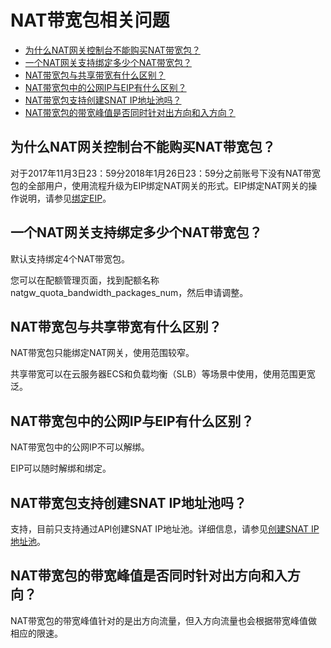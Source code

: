 # NAT带宽包相关问题

-   [为什么NAT网关控制台不能购买NAT带宽包？](#section_bfi_b1c_dzq)
-   [一个NAT网关支持绑定多少个NAT带宽包？](#section_zye_aty_rlc)
-   [NAT带宽包与共享带宽有什么区别？](#section_r8u_xbe_6og)
-   [NAT带宽包中的公网IP与EIP有什么区别？](#section_ht8_tnb_0nf)
-   [NAT带宽包支持创建SNAT IP地址池吗？](#section_0z3_fez_245)
-   [NAT带宽包的带宽峰值是否同时针对出方向和入方向？](#section_w6i_gu2_747)

## 为什么NAT网关控制台不能购买NAT带宽包？

对于2017年11月3日23：59分2018年1月26日23：59分之前账号下没有NAT带宽包的全部用户，使用流程升级为EIP绑定NAT网关的形式。EIP绑定NAT网关的操作说明，请参见[绑定EIP]()。

## 一个NAT网关支持绑定多少个NAT带宽包？

默认支持绑定4个NAT带宽包。

您可以在配额管理页面，找到配额名称natgw\_quota\_bandwidth\_packages\_num，然后申请调整。

## NAT带宽包与共享带宽有什么区别？

NAT带宽包只能绑定NAT网关，使用范围较窄。

共享带宽可以在云服务器ECS和负载均衡（SLB）等场景中使用，使用范围更宽泛。

## NAT带宽包中的公网IP与EIP有什么区别？

NAT带宽包中的公网IP不可以解绑。

EIP可以随时解绑和绑定。

## NAT带宽包支持创建SNAT IP地址池吗？

支持，目前只支持通过API创建SNAT IP地址池。详细信息，请参见[创建SNAT IP地址池](https://yq.aliyun.com/articles/533821)。

## NAT带宽包的带宽峰值是否同时针对出方向和入方向？

NAT带宽包的带宽峰值针对的是出方向流量，但入方向流量也会根据带宽峰值做相应的限速。

